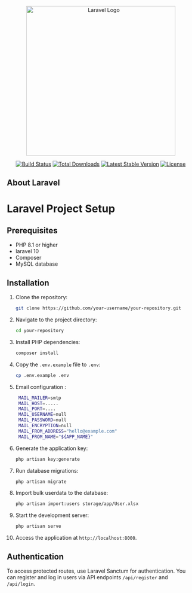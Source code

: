 <p align="center"><a href="https://laravel.com" target="_blank"><img src="https://raw.githubusercontent.com/laravel/art/master/logo-lockup/5%20SVG/2%20CMYK/1%20Full%20Color/laravel-logolockup-cmyk-red.svg" width="400" alt="Laravel Logo"></a></p>

<p align="center">
<a href="https://github.com/laravel/framework/actions"><img src="https://github.com/laravel/framework/workflows/tests/badge.svg" alt="Build Status"></a>
<a href="https://packagist.org/packages/laravel/framework"><img src="https://img.shields.io/packagist/dt/laravel/framework" alt="Total Downloads"></a>
<a href="https://packagist.org/packages/laravel/framework"><img src="https://img.shields.io/packagist/v/laravel/framework" alt="Latest Stable Version"></a>
<a href="https://packagist.org/packages/laravel/framework"><img src="https://img.shields.io/packagist/l/laravel/framework" alt="License"></a>
</p>

## About Laravel

# Laravel Project Setup

## Prerequisites

- PHP 8.1 or higher
- laravel 10
- Composer
- MySQL database


## Installation

1. Clone the repository:

    ```bash
    git clone https://github.com/your-username/your-repository.git
    ```

2. Navigate to the project directory:

    ```bash
    cd your-repository
    ```

3. Install PHP dependencies:

    ```bash
    composer install
    ```

4. Copy the `.env.example` file to `.env`:

    ```bash
    cp .env.example .env
    ```
5. Email configuration :
   ```bash
    MAIL_MAILER=smtp
    MAIL_HOST=.....
    MAIL_PORT=....
    MAIL_USERNAME=null
    MAIL_PASSWORD=null
    MAIL_ENCRYPTION=null
    MAIL_FROM_ADDRESS="hello@example.com"
    MAIL_FROM_NAME="${APP_NAME}"
   ```
6. Generate the application key:

    ```bash
    php artisan key:generate
    ```

7. Run database migrations:

    ```bash
    php artisan migrate
    ```

8. Import bulk userdata to the database:

    ```bash
    php artisan import:users storage/app/User.xlsx
    ```

9. Start the development server:

    ```bash
    php artisan serve
    ```

10. Access the application at `http://localhost:8000`.

## Authentication

To access protected routes, use Laravel Sanctum for authentication. You can register and log in users via API endpoints `/api/register` and `/api/login`.

